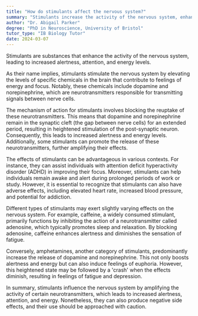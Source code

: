 ```yaml
---
title: "How do stimulants affect the nervous system?"
summary: "Stimulants increase the activity of the nervous system, enhancing alertness, attention, and energy."
author: "Dr. Abigail Parker"
degree: "PhD in Neuroscience, University of Bristol"
tutor_type: "IB Biology Tutor"
date: 2024-03-07
---
```


Stimulants are substances that enhance the activity of the nervous system, leading to increased alertness, attention, and energy levels.

As their name implies, stimulants stimulate the nervous system by elevating the levels of specific chemicals in the brain that contribute to feelings of energy and focus. Notably, these chemicals include dopamine and norepinephrine, which are neurotransmitters responsible for transmitting signals between nerve cells.

The mechanism of action for stimulants involves blocking the reuptake of these neurotransmitters. This means that dopamine and norepinephrine remain in the synaptic cleft (the gap between nerve cells) for an extended period, resulting in heightened stimulation of the post-synaptic neuron. Consequently, this leads to increased alertness and energy levels. Additionally, some stimulants can promote the release of these neurotransmitters, further amplifying their effects.

The effects of stimulants can be advantageous in various contexts. For instance, they can assist individuals with attention deficit hyperactivity disorder (ADHD) in improving their focus. Moreover, stimulants can help individuals remain awake and alert during prolonged periods of work or study. However, it is essential to recognize that stimulants can also have adverse effects, including elevated heart rate, increased blood pressure, and potential for addiction.

Different types of stimulants may exert slightly varying effects on the nervous system. For example, caffeine, a widely consumed stimulant, primarily functions by inhibiting the action of a neurotransmitter called adenosine, which typically promotes sleep and relaxation. By blocking adenosine, caffeine enhances alertness and diminishes the sensation of fatigue.

Conversely, amphetamines, another category of stimulants, predominantly increase the release of dopamine and norepinephrine. This not only boosts alertness and energy but can also induce feelings of euphoria. However, this heightened state may be followed by a 'crash' when the effects diminish, resulting in feelings of fatigue and depression.

In summary, stimulants influence the nervous system by amplifying the activity of certain neurotransmitters, which leads to increased alertness, attention, and energy. Nonetheless, they can also produce negative side effects, and their use should be approached with caution.
    